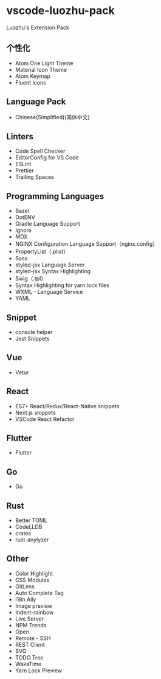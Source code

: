 # vscode-luozhu-pack

Luozhu's Extension Pack


## 个性化

- Atom One Light Theme
- Material Icon Theme
- Atom Keymap
- Fluent Icons

## Language Pack

- Chinese(Simplified)(简体中文)

## Linters

- Code Spell Checker
- EditorConfig for VS Code
- ESLint
- Prettier
- Trailing Spaces

## Programming Languages

- Bazel
- DotENV
- Gradle Language Support
- Ignore
- MDX
- NGINX Configuration Language Support（nginx.config）
- PropertyList（.plist）
- Sass
- styled-jsx Language Server
- styled-jsx Syntax Highlighting
- Swig（.tpl）
- Syntax Highlighting for yarn.lock files
- WXML - Language Service
- YAML

## Snippet

- console helper
- Jest Snippets

## Vue

- Vetur

## React

- ES7+ React/Redux/React-Native snippets
- Next.js snippets
- VSCode React Refactor

## Flutter

- Flutter

## Go

- Go

## Rust

- Better TOML
- CodeLLDB
- crates
- rust-anylyzer

## Other

- Color Highlight
- CSS Modules
- GitLens
- Auto Complete Tag
- i18n Ally
- Image preview
- Indent-rainbow
- Live Server
- NPM Trends
- Open
- Remote - SSH
- REST Client
- SVG
- TODO Tree
- WakaTime
- Yarn Lock Preview
